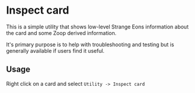 # Inspect card

This is a simple utility that shows low-level Strange Eons information about the card and some Zoop derived information.

It's primary purpose is to help with troubleshooting and testing but is generally available if users find it useful.

## Usage

Right click on a card and select `Utility -> Inspect card`

